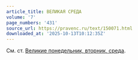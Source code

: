 ```yaml
---
article_title: ВЕЛИКАЯ СРЕДА
volume: '7'
page_numbers: '431'
source_url: https://pravenc.ru/text/150071.html
downloaded_at: '2025-10-13T10:12:35Z'
---
```


См. ст. [Великие понедельник, вторник, среда](<https://pravenc.ru/text/Великие понедельник  вторник  среда.html>).
